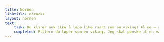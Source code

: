 ```yaml
---
title: Nornen
linktitle: nornen1
layout: nornen
text:
    task: Du klarer nok ikke å løpe like raskt som en viking! Få se – så kan du klikke videre når du har gjort det.
    completed: Fillern du løper som en viking. Jeg skal pønske ut en vanskeligere oppgave. 
---
```

